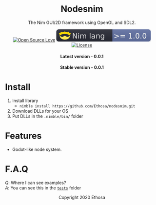 <h1 align="center">Nodesnim</h1>
<div align="center">The Nim GUI/2D framework using OpenGL and SDL2.

[![Open Source Love](https://badges.frapsoft.com/os/v1/open-source.png?v=103)](https://github.com/ellerbrock/open-source-badges/)
[![Nim language-plastic](https://github.com/Ethosa/yukiko/blob/master/nim-lang.svg)](https://github.com/Ethosa/yukiko/blob/master/nim-lang.svg)
[![License](https://img.shields.io/github/license/Ethosa/nodesnim)](https://github.com/Ethosa/nodesnim/blob/master/LICENSE)

<h4>Latest version - 0.0.1</h4>
<h4>Stable version - 0.0.1</h4>
</div>

# Install
1. Install library
   -  `nimble install https://github.com/Ethosa/nodesnim.git`
2. Download DLLs for your OS
3. Put DLLs in the `.nimble/bin/` folder

# Features
- Godot-like node system.

# F.A.Q
*Q*: Where I can see examples?  
*A*: You can see this in the [`tests`](https://github.com/Ethosa/nodesnim/blob/master/tests) folder


<div align="center">
  Copyright 2020 Ethosa
</div>
